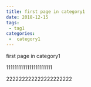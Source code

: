 ```yaml
---
title: first page in category1
date: 2018-12-15
tags:
 - tag1
categories:
 -  category1
---
```


first page in category1

1111111111111111111111




222222222222222222222
